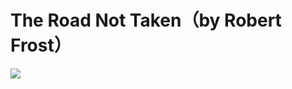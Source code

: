 # The Road Not Taken（by Robert Frost）

 ![](https://mmbiz.qpic.cn/mmbiz_png/DtXMOMzhHRf0ymF2AdhCPQGiafg8nzDKC62wuYkmKd2L1UVpX8IEKQE1malu0ubgibEvsuBXXDx1eLqWz94jKQUg/640?wx_fmt=png&tp=webp&wxfrom=5&wx_lazy=1&wx_co=1)
 